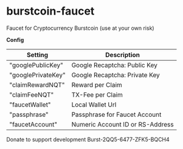 # burstcoin-faucet
Faucet for Cryptocurrency Burstcoin (use at your own risk)

**Config**

| Setting | Description |
| --- | --- |
|"googlePublicKey" | Google Recaptcha: Public Key |
|"googlePrivateKey" | Google Recaptcha: Private Key |
|"claimRewardNQT" | Reward per Claim |
|"claimFeeNQT" | TX-Fee per Claim |
|"faucetWallet" |Local Wallet Url | Alternative External Wallet  |
|"passphrase" | Passphrase for Faucet Account |
|"faucetAccount" | Numeric Account ID or RS-Address |
 
Donate to support development Burst-2QQ5-6477-ZFK5-BQCH4
